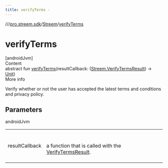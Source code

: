 ```yaml
---
title: verifyTerms -
---
```

//[<root>](../../../index.md)/[pro.streem.sdk](../index.md)/[Streem](index.md)/[verifyTerms](verify-terms.md)



# verifyTerms  
[androidJvm]  
Content  
abstract fun [verifyTerms](verify-terms.md)(resultCallback: ([Streem.VerifyTermsResult](-verify-terms-result/index.md)) -> [Unit](https://kotlinlang.org/api/latest/jvm/stdlib/kotlin/-unit/index.html))  
More info  


Verify whether or not the user has accepted the latest terms and conditions and privacy policy.



## Parameters  
  
androidJvm  
  
| | |
|---|---|
| <a name="pro.streem.sdk/Streem/verifyTerms/#kotlin.Function1[pro.streem.sdk.Streem.VerifyTermsResult,kotlin.Unit]/PointingToDeclaration/"></a>resultCallback| <a name="pro.streem.sdk/Streem/verifyTerms/#kotlin.Function1[pro.streem.sdk.Streem.VerifyTermsResult,kotlin.Unit]/PointingToDeclaration/"></a><br><br>a function that is called with the [VerifyTermsResult](-verify-terms-result/index.md).<br><br>|
  
  




